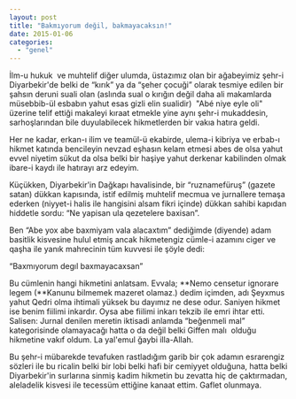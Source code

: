 ```yaml
---
layout: post
title: "Bakmıyorum değil, bakmayacaksın!"
date: 2015-01-06
categories: 
  - "genel"
---
```


İlm-u hukuk  ve muhtelif diğer ulumda, üstazımız olan bir ağabeyimiz şehr-i Diyarbekir'de belki de “kırık” ya da “şeher çocuği” olarak tesmiye edilen bir şahsın deruni suali olan (aslında sual o kırığın değil daha ali makamlarda müsebbib-ül esbabın yahut esas gizli elin sualidir)  "Abé niye eyle oli" üzerine telif ettiği makaleyi kıraat etmekle yine aynı şehr-i mukaddesin, sarhoşlarından bile duyulabilecek hikmetlerden bir vakıa hatıra geldi.

Her ne kadar, erkan-ı ilim ve teamül-ü ekabirde, ulema-i kibriya ve erbab-ı hikmet katında bencileyin nevzad eşhasın kelam etmesi abes de olsa yahut evvel niyetim sükut da olsa belki bir haşiye yahut derkenar kabilinden olmak ibare-i kaydı ile hatırayı arz edeyim.

Küçükken, Diyarbekir'in Dağkapı havalisinde, bir “ruznamefüruş” (gazete satan) dükkan kapısında, istif edilmiş muhtelif mecmua ve jurnallere temaşa ederken (niyyet-i halis ile hangisini alsam fikri içinde) dükkan sahibi kapıdan hiddetle sordu: “Ne yapisan ula qezetelere baxisan”.

Ben “Abe yox abe baxmiyam vala alacaxtım” dediğimde (diyende) adam basitlik kisvesine hulul etmiş ancak hikmetengiz cümle-i azamını ciger ve qaşha ile yanık mahrecinin tüm kuvvesi ile şöyle dedi:

“Baxmıyorum degıl baxmayacaxsan”

Bu cümlenin hangi hikmetini anlatsam. Evvala; **Nemo censetur ignorare legem (**Kanunu bilmemek mazeret olamaz.) dedim içimden, adı Şeyxmus yahut Qedri olma ihtimali yüksek bu dayımız ne dese odur. Saniyen hikmet ise benim fiilimi inkardır. Oysa abe fiilimi inkarı tekzib ile emri ihtar etti. Salisen: Jurnal denilen meretin iktisadi anlamda “beğenmeli mal” kategorisinde olamayacağı hatta o da değil belki Giffen malı  olduğu hikmetine vakıf oldum. La yal'emul ğaybi illa-Allah.

Bu şehr-i mübarekde tevafuken rastladığım garib bir çok adamın esrarengiz sözleri ile bu ricalin belki bir lobi belki hafi bir cemiyyet olduğuna, hatta belki Diyarbekir'in surlarına sinmiş kadim hikmetin bu zevatta hiç de çaktırmadan, aleladelik kisvesi ile tecessüm ettiğine kanaat ettim. Gaflet olunmaya.
